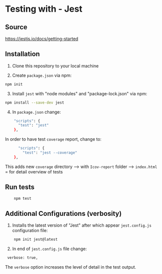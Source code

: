 # Testing with - Jest

## Source 

https://jestjs.io/docs/getting-started


## Installation

1. Clone this repository to your local machine

2. Create `package.json` via npm:

  ```bash
  npm init
```

3. Install `jest` with "node modules" and "package-lock.json" via npm:

  ```bash
  npm install --save-dev jest 
  ```

4. In `package.json` change:

  ```bash
      "scripts": {
        "test": "jest"
      },
  ```

  In order to have test `coverage` report, change to:

  ```bash
        "scripts": {
          "test": "jest --coverage"
      },
  ```

This adds new `coverage` directory --> with `Icov-report` folder --> `index.html` = for detail overview of tests


## Run tests

  ```bash
      npm test
  ```

## Additional Configurations (verbosity)

1. Installs the latest version of "Jest" after which appear `jest.config.js` configuration file:

  ```bash
      npm init jest@latest
  ```

2. In end of `jest.config.js` file change:

  ```bash
   verbose: true,
   ```
   The `verbose` option increases the level of detail in the test output.